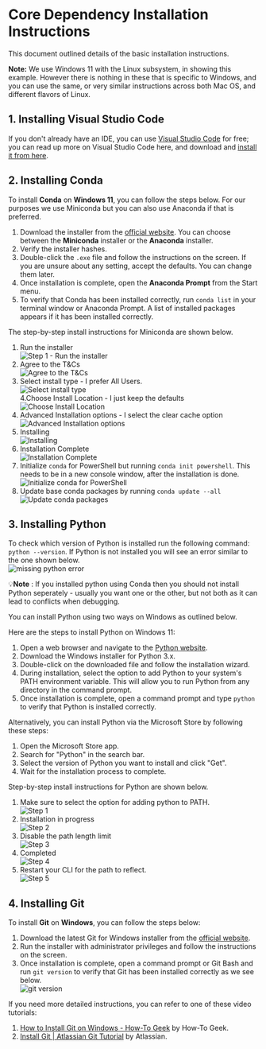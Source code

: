 # Core Dependency Installation Instructions
This document outlined details of the basic installation instructions. 

**Note:** We use Windows 11 with the Linux subsystem, in showing this example. However there is nothing in these that is specific to Windows, and you can use the same, or very similar instructions across both Mac OS, and different flavors of Linux.

## 1. Installing Visual Studio Code
If you don't already have an IDE, you can use <a href="https://code.visualstudio.com/" target="_blank">Visual Studio Code</a> for free; you can read up more on Visual Studio Code here, and download and <a href="https://code.visualstudio.com/download" target="_blank">install it from here</a>.

## 2. Installing Conda
To install **Conda** on **Windows 11**, you can follow the steps below. For our purposes we use Miniconda but you can also use Anaconda if that is preferred.

1. Download the installer from the <a href="https://docs.conda.io/projects/conda/en/latest/user-guide/install/index.html" target="_blank">official website</a>. You can choose between the **Miniconda** installer or the **Anaconda** installer.
2. Verify the installer hashes.
3. Double-click the `.exe` file and follow the instructions on the screen. If you are unsure about any setting, accept the defaults. You can change them later.
4. Once installation is complete, open the **Anaconda Prompt** from the Start menu.
5. To verify that Conda has been installed correctly, run `conda list` in your terminal window or Anaconda Prompt. A list of installed packages appears if it has been installed correctly.

The step-by-step install instructions for Miniconda are shown below.
1. Run the installer  
![Step 1 - Run the installer](images/miniconda-step1.png)
2. Agree to the T&Cs  
![Agree to the T&Cs](images/miniconda-step2.png)
3. Select install type - I prefer All Users.  
![Select install type](images/miniconda-step3.png)  
4.Choose Install Location - I just keep the defaults  
![Choose Install Location](images/miniconda-step4.png)
5. Advanced Installation options - I select the clear cache option  
![Advanced Installation options](images/miniconda-step5.png)
6. Installing  
![Installing](images/miniconda-step7.png)
7. Installation Complete  
![Installation Complete](images/miniconda-step8.png)
8. Initialize `conda` for PowerShell but running `conda init powershell`. This needs to be in a new console window, after the installation is done.  
![Initialize conda for PowerShell](images/miniconda-step9.png)
9. Update base conda packages by running `conda update --all`  
![Update conda packages](images/miniconda-step10.png)

## 3. Installing Python
To check which version of Python is installed run the following command: `python --version`. If Python is not installed you will see an error similar to the one shown below.  
![missing python error](images/python-missing.png)

💡**Note** : If you installed python using Conda then you should not install Python seperately - usually you want one or the other, but not both as it can lead to conflicts when debugging.

You can install Python using two ways on Windows as outlined below.

Here are the steps to install Python on Windows 11:
1. Open a web browser and navigate to the [Python website](https://www.python.org/downloads/).
2. Download the Windows installer for Python 3.x.
3. Double-click on the downloaded file and follow the installation wizard.
4. During installation, select the option to add Python to your system's PATH environment variable. This will allow you to run Python from any directory in the command prompt.
5. Once installation is complete, open a command prompt and type `python` to verify that Python is installed correctly.

Alternatively, you can install Python via the Microsoft Store by following these steps:
1. Open the Microsoft Store app.
2. Search for "Python" in the search bar.
3. Select the version of Python you want to install and click "Get".
4. Wait for the installation process to complete.

Step-by-step install instructions for Python are shown below.
1. Make sure to select the option for adding python to PATH.  
![Step 1](images/python-install-1.png)
2. Installation in progress  
![Step 2](images/python-install-2.png)
3. Disable the path length limit  
![Step 3](images/python-install-3.png)
4. Completed  
![Step 4](images/python-install-4.png)
5. Restart your CLI for the path to reflect.  
![Step 5](images/python-install-5.png)

## 4. Installing Git
To install **Git** on **Windows**, you can follow the steps below:

1. Download the latest Git for Windows installer from the <a href="https://github.com/git-guides/install-git" target="_blank">official website</a>.
2. Run the installer with administrator privileges and follow the instructions on the screen.
3. Once installation is complete, open a command prompt or Git Bash and run `git version` to verify that Git has been installed correctly as we see below.  
![git version](images/git-version.png)

If you need more detailed instructions, you can refer to one of these video tutorials:
1. [How to Install Git on Windows - How-To Geek](https://www.howtogeek.com/832083/how-to-install-git-on-windows/) by How-To Geek.
2. [Install Git | Atlassian Git Tutorial](https://www.atlassian.com/git/tutorials/install-git) by Atlassian.



